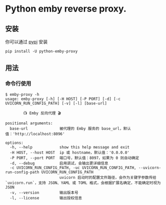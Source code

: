 # Python emby reverse proxy.

## 安装

你可以通过 [pypi](https://pypi.org/project/python-emby-proxy/) 安装

```console
pip install -U python-emby-proxy
```

## 用法

### 命令行使用

```console
$ emby-proxy -h
usage: emby-proxy [-h] [-H HOST] [-P PORT] [-d] [-c UVICORN_RUN_CONFIG_PATH] [-v] [-l] [base-url]

		📺 Emby 反向代理 🎬

positional arguments:
  base-url              被代理的 Emby 服务的 base_url，默认值：'http://localhost:8096'

options:
  -h, --help            show this help message and exit
  -H HOST, --host HOST  ip 或 hostname，默认值：'0.0.0.0'
  -P PORT, --port PORT  端口号，默认值：8097，如果为 0 则自动确定
  -d, --debug           启用调试，会输出更详细信息
  -c UVICORN_RUN_CONFIG_PATH, -uc UVICORN_RUN_CONFIG_PATH, --uvicorn-run-config-path UVICORN_RUN_CONFIG_PATH
                        uvicorn 启动时的配置文件路径，会作为关键字参数传给 `uvicorn.run`，支持 JSON、YAML 或 TOML 格式，会根据扩展名确定，不能确定时视为 JSON
  -v, --version         输出版本号
  -l, --license         输出授权信息
```
